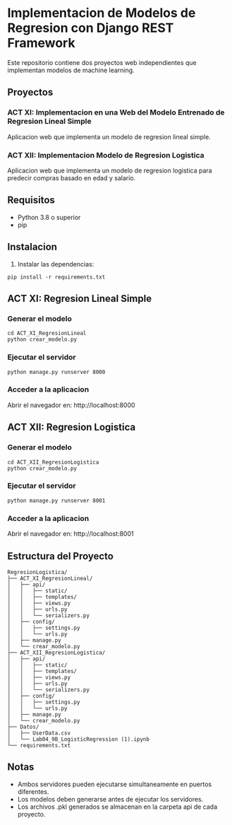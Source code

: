 # Implementacion de Modelos de Regresion con Django REST Framework

Este repositorio contiene dos proyectos web independientes que implementan modelos de machine learning.

## Proyectos

### ACT XI: Implementacion en una Web del Modelo Entrenado de Regresion Lineal Simple
Aplicacion web que implementa un modelo de regresion lineal simple.

### ACT XII: Implementacion Modelo de Regresion Logistica
Aplicacion web que implementa un modelo de regresion logistica para predecir compras basado en edad y salario.

## Requisitos

- Python 3.8 o superior
- pip

## Instalacion

1. Instalar las dependencias:

```
pip install -r requirements.txt
```

## ACT XI: Regresion Lineal Simple

### Generar el modelo

```
cd ACT_XI_RegresionLineal
python crear_modelo.py
```

### Ejecutar el servidor

```
python manage.py runserver 8000
```

### Acceder a la aplicacion

Abrir el navegador en: http://localhost:8000

## ACT XII: Regresion Logistica

### Generar el modelo

```
cd ACT_XII_RegresionLogistica
python crear_modelo.py
```

### Ejecutar el servidor

```
python manage.py runserver 8001
```

### Acceder a la aplicacion

Abrir el navegador en: http://localhost:8001

## Estructura del Proyecto

```
RegresionLogistica/
├── ACT_XI_RegresionLineal/
│   ├── api/
│   │   ├── static/
│   │   ├── templates/
│   │   ├── views.py
│   │   ├── urls.py
│   │   └── serializers.py
│   ├── config/
│   │   ├── settings.py
│   │   └── urls.py
│   ├── manage.py
│   └── crear_modelo.py
├── ACT_XII_RegresionLogistica/
│   ├── api/
│   │   ├── static/
│   │   ├── templates/
│   │   ├── views.py
│   │   ├── urls.py
│   │   └── serializers.py
│   ├── config/
│   │   ├── settings.py
│   │   └── urls.py
│   ├── manage.py
│   └── crear_modelo.py
├── Datos/
│   ├── UserData.csv
│   └── Lab04_9B_LogisticRegression (1).ipynb
└── requirements.txt
```

## Notas

- Ambos servidores pueden ejecutarse simultaneamente en puertos diferentes.
- Los modelos deben generarse antes de ejecutar los servidores.
- Los archivos .pkl generados se almacenan en la carpeta api de cada proyecto.
